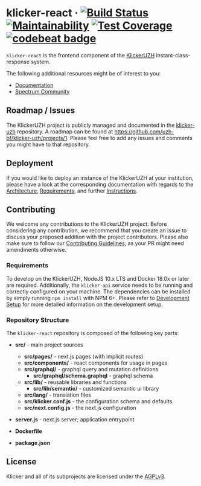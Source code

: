 # klicker-react &middot; [![Build Status](https://travis-ci.org/uzh-bf/klicker-react.svg?branch=master)](https://travis-ci.org/uzh-bf/klicker-react) [![Maintainability](https://api.codeclimate.com/v1/badges/e6145f91794546ed622c/maintainability)](https://codeclimate.com/github/uzh-bf/klicker-react/maintainability) [![Test Coverage](https://api.codeclimate.com/v1/badges/e6145f91794546ed622c/test_coverage)](https://codeclimate.com/github/uzh-bf/klicker-react/test_coverage) [![codebeat badge](https://codebeat.co/badges/96559a8d-92aa-46c0-88ff-01c9035c0005)](https://codebeat.co/projects/github-com-uzh-bf-klicker-react-master)

`klicker-react` is the frontend component of the [KlickerUZH](https://www.klicker.uzh.ch/) instant-class-response system.

The following additional resources might be of interest to you:

- [Documentation](<[Documentation](https://uzh-bf.github.io/klicker-uzh/docs/introduction/getting_started)>)
- [Spectrum Community](https://spectrum.chat/klickeruzh)

## Roadmap / Issues

The KlickerUZH project is publicly managed and documented in the [klicker-uzh](https://github.com/uzh-bf/klicker-uzh) repository. A roadmap can be found at https://github.com/uzh-bf/klicker-uzh/projects/1. Please feel free to add any issues and comments you might have to that repository.

## Deployment

If you would like to deploy an instance of the KlickerUZH at your institution, please have a look at the corresponding documentation with regards to the [Architecture](https://uzh-bf.github.io/klicker-uzh/docs/deployment/deployment_architecture), [Requirements](https://uzh-bf.github.io/klicker-uzh/docs/deployment/deployment_requirements), and further [Instructions](https://uzh-bf.github.io/klicker-uzh/docs/deployment/deployment_docker).

## Contributing

We welcome any contributions to the KlickerUZH project. Before considering any contribution, we recommend that you create an issue to discuss your proposed addition with the project contributors. Please also make sure to follow our [Contributing Guidelines](https://uzh-bf.github.io/klicker-uzh/docs/contributing/contributing_guidelines), as your PR might need amendments otherwise.

### Requirements

To develop on the KlickerUZH, NodeJS 10.x LTS and Docker 18.0x or later are required. Additionally, the `klicker-api` service needs to be running and correctly configured on your machine. The dependencies can be installed by simply running `npm install` with NPM 6+. Please refer to [Development Setup](https://uzh-bf.github.io/klicker-uzh/docs/contributing/contributing_setup) for more detailed information on the development setup.

### Repository Structure

The `klicker-react` repository is composed of the following key parts:

- **src/** - main project sources

  - **src/pages/** - next.js pages (with implicit routes)
  - **src/components/** - react components for usage in pages
  - **src/graphql/** - graphql query and mutation definitions
    - **src/graphql/schema.graphql** - graphql schema
  - **src/lib/** - reusable libraries and functions
    - **src/lib/semantic/** - customized semantic ui library
  - **src/lang/** - translation files
  - **src/klicker.conf.js** - the configuration schema and defaults
  - **src/next.config.js** - the next.js configuration

- **server.js** - next.js server; application entrypoint
- **Dockerfile**
- **package.json**

## License

Klicker and all of its subprojects are licensed under the [AGPLv3](https://www.gnu.org/licenses/agpl-3.0.de.html).

